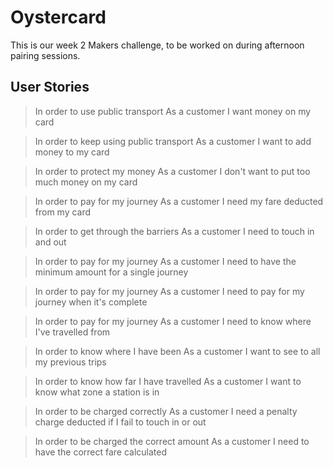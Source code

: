 # Oystercard

This is our week 2 Makers challenge, to be worked on during afternoon pairing sessions.

## User Stories

>In order to use public transport
As a customer
I want money on my card

>In order to keep using public transport
As a customer
I want to add money to my card

>In order to protect my money
As a customer
I don't want to put too much money on my card

>In order to pay for my journey
As a customer
I need my fare deducted from my card

>In order to get through the barriers
As a customer
I need to touch in and out

>In order to pay for my journey
As a customer
I need to have the minimum amount for a single journey

>In order to pay for my journey
As a customer
I need to pay for my journey when it's complete

>In order to pay for my journey
As a customer
I need to know where I've travelled from

>In order to know where I have been
As a customer
I want to see to all my previous trips

>In order to know how far I have travelled
As a customer
I want to know what zone a station is in

>In order to be charged correctly
As a customer
I need a penalty charge deducted if I fail to touch in or out

>In order to be charged the correct amount
As a customer
I need to have the correct fare calculated

